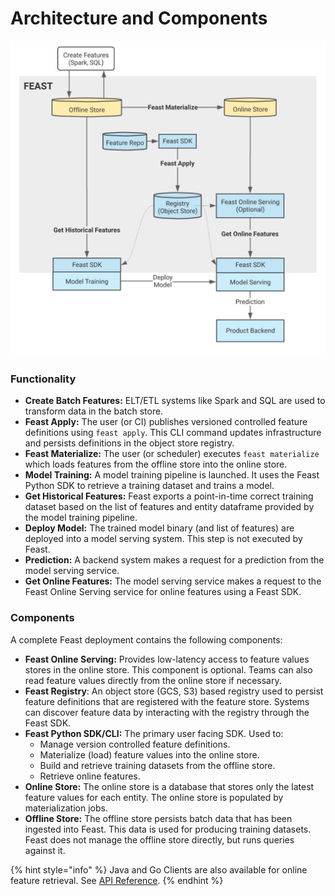 # Architecture and Components

![Feast 0.10 Architecture Diagram](../.gitbook/assets/image%20%284%29.png)

### Functionality

* **Create Batch Features:** ELT/ETL systems like Spark and SQL are used to transform data in the batch store.
* **Feast Apply:**  The user \(or CI\) publishes versioned controlled feature definitions using `feast apply`. This CLI command updates infrastructure and persists definitions in the object store registry.
* **Feast Materialize:** The user \(or scheduler\) executes `feast materialize` which loads features from the offline store into the online store.
* **Model Training:** A model training pipeline is launched. It uses the Feast Python SDK to retrieve a training dataset and trains a model.
* **Get Historical Features:** Feast exports a point-in-time correct training dataset based on the list of features and entity dataframe provided by the model training pipeline.
* **Deploy Model:** The trained model binary \(and list of features\) are deployed into a model serving system. This step is not executed by Feast.
* **Prediction:** A backend system makes a request for a prediction from the model serving service.
* **Get Online Features:** The model serving service makes a request to the Feast Online Serving service for online features using a Feast SDK.

### Components

A complete Feast deployment contains the following components:

* **Feast Online Serving:** Provides low-latency access to feature values stores in the online store. This component is optional. Teams can also read feature values directly from the online store if necessary.
* **Feast Registry**: An object store \(GCS, S3\) based registry used to persist feature definitions that are registered with the feature store. Systems can discover feature data by interacting with the registry through the Feast SDK.
* **Feast Python SDK/CLI:** The primary user facing SDK. Used to:
  * Manage version controlled feature definitions.
  * Materialize \(load\) feature values into the online store.
  * Build and retrieve training datasets from the offline store.
  * Retrieve online features.
* **Online Store:** The online store is a database that stores only the latest feature values for each entity. The online store is populated by materialization jobs.
* **Offline Store:** The offline store persists batch data that has been ingested into Feast. This data is used for producing training datasets. Feast does not manage the offline store directly, but runs queries against it.

{% hint style="info" %}
Java and Go Clients are also available for online feature retrieval. See [API Reference](../feast-on-kubernetes/reference-1/api/).
{% endhint %}

